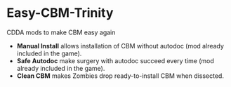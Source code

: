 # Easy-CBM-Trinity
CDDA mods to make CBM easy again

- **Manual Install** allows installation of CBM without autodoc (mod already included in the game).
- **Safe Autodoc** make surgery with autodoc succeed every time (mod already included in the game).
- **Clean CBM** makes Zombies drop ready-to-install CBM when dissected.
